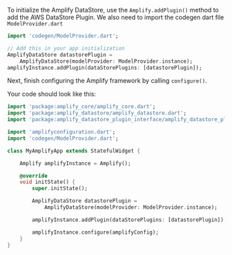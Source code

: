To initialize the Amplify DataStore, use the `Amplify.addPlugin()` method to add the AWS DataStore Plugin. We also need to import the codegen dart file `ModelProvider.dart`

```dart
import 'codegen/ModelProvider.dart';

// Add this in your app initialization
AmplifyDataStore datastorePlugin =
    AmplifyDataStore(modelProvider: ModelProvider.instance);
amplifyInstance.addPlugin(dataStorePlugins: [datastorePlugin]);
```

Next, finish configuring the Amplify framework by calling `configure()`.

Your code should look like this:

```dart
import 'package:amplify_core/amplify_core.dart';
import 'package:amplify_datastore/amplify_datastore.dart';
import 'package:amplify_datastore_plugin_interface/amplify_datastore_plugin_interface.dart';

import 'amplifyconfiguration.dart';
import 'codegen/ModelProvider.dart';

class MyAmplifyApp extends StatefulWidget {

    Amplify amplifyInstance = Amplify();

    @override
    void initState() {
        super.initState(); 

        AmplifyDataStore datastorePlugin =
            AmplifyDataStore(modelProvider: ModelProvider.instance);

        amplifyInstance.addPlugin(dataStorePlugins: [datastorePlugin]);

        amplifyInstance.configure(amplifyConfig); 
    }
}
```

